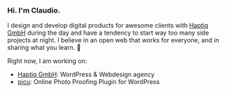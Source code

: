 ### Hi. I'm Claudio.

I design and develop digital products for awesome clients with [Haptiq GmbH](https://haptiq.studio) during the day and have a tendency to start way too many side projects at night. I believe in an open web that works for everyone, and in sharing what you learn. 👋

Right now, I am working on:
- [Haptiq GmbH](https://haptiq.studio): WordPress & Webdesign agency
- [picu](https://picu.io): Online Photo Proofing Plugin for WordPress
